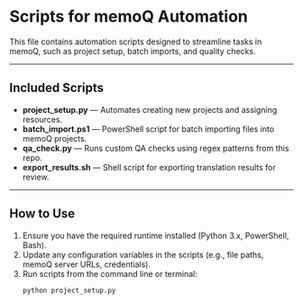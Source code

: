 # Scripts for memoQ Automation

This file contains automation scripts designed to streamline tasks in memoQ, such as project setup, batch imports, and quality checks.

---

## Included Scripts

- **project_setup.py** — Automates creating new projects and assigning resources.
- **batch_import.ps1** — PowerShell script for batch importing files into memoQ projects.
- **qa_check.py** — Runs custom QA checks using regex patterns from this repo.
- **export_results.sh** — Shell script for exporting translation results for review.

---

## How to Use

1. Ensure you have the required runtime installed (Python 3.x, PowerShell, Bash).
2. Update any configuration variables in the scripts (e.g., file paths, memoQ server URLs, credentials).
3. Run scripts from the command line or terminal:
   ```bash
   python project_setup.py
